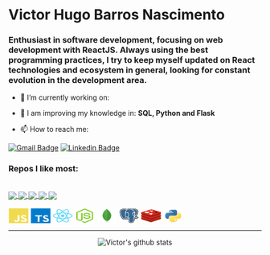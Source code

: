 <!--
**VictorHugoBN/VictorHugoBN** is a ✨ _special_ ✨ repository because its `README.md` (this file) appears on your GitHub profile.

Here are some ideas to get you started:

- 🔭 I’m currently working on ...
- 🌱 I’m currently learning ...
- 👯 I’m looking to collaborate on ...
- 🤔 I’m looking for help with ...
- 💬 Ask me about ...
- 📫 How to reach me: ...
- 😄 Pronouns: ...
- ⚡ Fun fact: ...
-->
# Victor Hugo Barros Nascimento

### Enthusiast in software development, focusing on web development with ReactJS. Always using the best programming practices, I try to keep myself updated on React technologies and ecosystem in general, looking for constant evolution in the development area. 

- 🔭 I’m currently working on:

- 🌱 I am improving my knowledge in: **SQL, Python and Flask**

- 📫 How to reach me: 

[![Gmail Badge](https://img.shields.io/badge/-hugobn.victor@gmail.com-fc0b03?style=for-the-badge&logo=Gmail&logoColor=white&link=mailto:hugobn.victor@gmail.com)](mailto:hugobn.victor@gmail.com)
[![Linkedin Badge](https://img.shields.io/badge/-linkedin-%230077B5?style=for-the-badge&logo=linkedin&logoColor=white)](https://www.linkedin.com/in/dev-victor-nascimento/)


<h3>Repos I like most:</h3>
<div style="display: inline_block">
  <br />
  <a href="https://github.com/VictorHugoBN/testepraticowiid">
    <img
      align="center"
      src="https://github-readme-stats.anuraghazra1.vercel.app/api/pin/?username=VictorHugoBN&repo=testepraticowiid&title_color=fff&icon_color=79ff97&text_color=9f9f9f&bg_color=151515"
    /> </a
  ><a href="https://github.com/VictorHugoBN/CodeNEWS">
    <img
      align="center"
      src="https://github-readme-stats.anuraghazra1.vercel.app/api/pin/?username=VictorHugoBN&repo=CodeNEWS&title_color=fff&icon_color=79ff97&text_color=9f9f9f&bg_color=151515"
    />
  </a>
  <a href="https://github.com/VictorHugoBN/frontend-proffy">
    <img
      align="center"
      src="https://github-readme-stats.anuraghazra1.vercel.app/api/pin/?username=VictorHugoBN&repo=frontend-proffy&title_color=fff&icon_color=79ff97&text_color=9f9f9f&bg_color=151515"
    />
  </a>
  <a href="https://github.com/VictorHugoBN/server-proffy">
    <img
      align="center"
      src="https://github-readme-stats.anuraghazra1.vercel.app/api/pin/?username=VictorHugoBN&repo=server-proffy&title_color=fff&icon_color=79ff97&text_color=9f9f9f&bg_color=151515"
    /> </a
  ><a href="https://github.com/VictorHugoBN/mobile-proffy">
    <img
      align="center"
      src="https://github-readme-stats.anuraghazra1.vercel.app/api/pin/?username=VictorHugoBN&repo=mobile-proffy&title_color=fff&icon_color=79ff97&text_color=9f9f9f&bg_color=151515"
    />
  </a>

  <div style="display: inline_block">
    <br />
    <img
      align="center"
      alt="Js"
      height="30"
      width="40"
      src="https://raw.githubusercontent.com/devicons/devicon/master/icons/javascript/javascript-plain.svg"
    />
    <img
      align="center"
      alt="Ts"
      height="30"
      width="40"
      src="https://raw.githubusercontent.com/devicons/devicon/master/icons/typescript/typescript-plain.svg"
    />
    <img
      align="center"
      alt="React"
      height="30"
      width="40"
      src="https://raw.githubusercontent.com/devicons/devicon/master/icons/react/react-original.svg"
    />
    <img
      align="center"
      alt="Node"
      height="30"
      width="40"
      src="https://github.com/devicons/devicon/blob/master/icons/nodejs/nodejs-original.svg"
    />
    <img
      align="center"
      alt="Mongo"
      height="30"
      width="40"
      src="https://github.com/devicons/devicon/blob/master/icons/mongodb/mongodb-original.svg"
    />
    <img
      align="center"
      alt="Postgres"
      height="30"
      width="40"
      src="https://github.com/devicons/devicon/blob/master/icons/postgresql/postgresql-original.svg"
    />
    <img
      align="center"
      alt="Redis"
      height="30"
      width="40"
      src="https://github.com/devicons/devicon/blob/master/icons/redis/redis-original.svg"
    />
    <img
      align="center"
      alt="Python"
      height="30"
      width="40"
      src="https://github.com/devicons/devicon/blob/master/icons/python/python-original.svg"
    />
  </div>

  <div align="center">
    <hr />

![Victor's github stats](https://github-readme-stats.vercel.app/api?username=VictorHugoBN&theme=tokyonight&show_icons=true&count_private=true)  </div>
</div>
